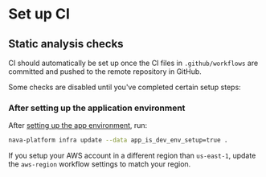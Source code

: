 # Set up CI

## Static analysis checks

CI should automatically be set up once the CI files in `.github/workflows` are committed and pushed to the remote repository in GitHub.

Some checks are disabled until you've completed certain setup steps:

### After setting up the application environment

After [setting up the app environment](/docs/infra/set-up-app-env.md), run:

```sh
nava-platform infra update --data app_is_dev_env_setup=true .
```

If you setup your AWS account in a different region than `us-east-1`, update the `aws-region` workflow settings to match your region.
